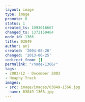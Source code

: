 ```yaml
---
layout: image
type: image
promote: 0
status: 1
created_ts: 1093016667
changed_ts: 1372159464
node_id: 1366
title: 03849
author: anj
created: '2004-08-20'
changed: '2013-06-25'
redirect_from: []
permalink: "/node/1366/"
tags:
- 2003/12 - December 2003
- Heaphy Track
images:
- src: image/images/03849-1366.jpg
  name: 03849-1366.jpg
---
```



